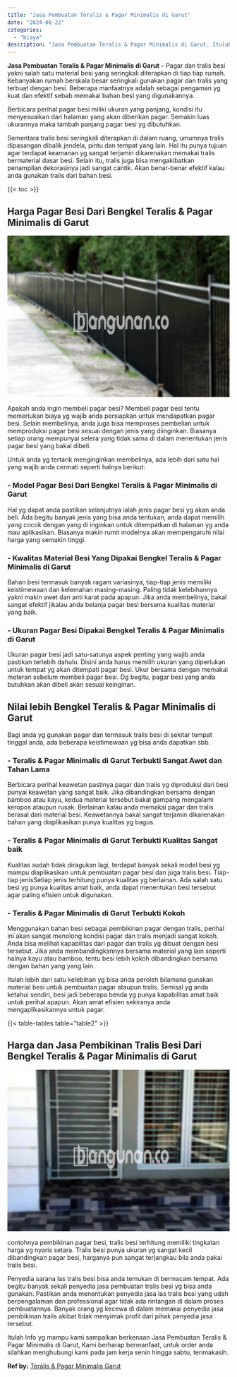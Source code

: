 ```yaml
---
title: "Jasa Pembuatan Teralis & Pagar Minimalis di Garut"
date: "2024-08-22"
categories: 
  - "biaya"
description: "Jasa Pembuatan Teralis & Pagar Minimalis di Garut. Itulah Info yg mampu kami sampaikan berkenaan Jasa Pembuatan Teralis & Pagar Minimalis di Garut, Kami berh..."
---
```


**Jasa Pembuatan Teralis & Pagar Minimalis di Garut** – Pagar dan tralis besi yakni salah satu material besi yang seringkali diterapkan di tiap tiap rumah. Kebanyakan rumah berskala besar seringkali gunakan pagar dan tralis yang terbuat dengan besi. Beberapa manfaatnya adalah sebagai pengaman yg kuat dan efektif sebab memakai bahan besi yang digunakannya.

Berbicara perihal pagar besi miliki ukuran yang panjang, kondisi itu menyesuaikan dari halaman yang akan diberikan pagar. Semakin luas ukurannya maka tambah panjang pagar besi yg dibutuhkan.

Sementara tralis besi seringkali diterapkan di dalam ruang, umumnya tralis dipasangan dibalik jendela, pintu dan tempat yang lain. Hal itu punya tujuan agar terdapat keamanan yg sangat terjamin dikarenakan memakai tralis bermaterial dasar besi. Selain itu, tralis juga bisa mengakibatkan penampilan dekorasinya jadi sangat cantik. Akan benar-benar efektif kalau anda gunakan tralis dari bahan besi.

{{< toc >}}

## Harga Pagar Besi Dari Bengkel Teralis & Pagar Minimalis di Garut

![Jasa Pembuatan Teralis & Pagar Minimalis di Garut](/images/pagar-minimalis-murah-64.png)

Apakah anda ingin membeli pagar besi? Membeli pagar besi tentu memerlukan biaya yg wajib anda persiapkan untuk mendapatkan pagar besi. Selain membelinya, anda juga bisa memproses pembelian untuk memproduksi pagar besi sesuai dengan jenis yang diinginkan. Biasanya setiap orang mempunyai selera yang tidak sama di dalam menentukan jenis pagar besi yang bakal dibeli.

Untuk anda yg tertarik menginginkan membelinya, ada lebih dari satu hal yang wajib anda cermati seperti halnya berikut:
### \- Model Pagar Besi Dari Bengkel Teralis & Pagar Minimalis di Garut

Hal yg dapat anda pastikan selanjutnya ialah jenis pagar besi yg akan anda beli. Ada begitu banyak jenis yang bisa anda tentukan, anda dapat memilih yang cocok dengan yang di inginkan untuk ditempatkan di halaman yg anda mau aplikasikan. Biasanya makin rumit modelnya akan mempengaruhi nilai harga yang semakin tinggi.

### \- Kwalitas Material Besi Yang Dipakai Bengkel Teralis & Pagar Minimalis di Garut

Bahan besi termasuk banyak ragam variasinya, tiap-tiap jenis memiliki keistimewaan dan kelemahan masing-masing. Paling tidak kelebihannya yakni makin awet dan anti karat pada apapun. Jika anda membelinya, bakal sangat efektif jikalau anda belanja pagar besi bersama kualitas material yang baik.

### \- Ukuran Pagar Besi Dipakai Bengkel Teralis & Pagar Minimalis di Garut

Ukuran pagar besi jadi satu-satunya aspek penting yang wajib anda pastikan terlebih dahulu. Disini anda harus memilih ukuran yang diperlukan untuk tempat yg akan ditempati pagar besi. Ukur bersama dengan memakai meteran sebelum membeli pagar besi. Dg begitu, pagar besi yang anda butuhkan akan dibeli akan sesuai keinginan.

## Nilai lebih Bengkel Teralis & Pagar Minimalis di Garut

Bagi anda yg gunakan pagar dan termasuk tralis besi di sekitar tempat tinggal anda, ada beberapa keistimewaan yg bisa anda dapatkan sbb.

### \- Teralis & Pagar Minimalis di Garut Terbukti Sangat Awet dan Tahan Lama

Berbicara perihal keawetan pastinya pagar dan tralis yg diproduksi dari besi punyai keawetan yang sangat baik. Jika dibandingkan bersama dengan bamboo atau kayu, kedua material tersebut bakal gampang mengalami keropos ataupun rusak. Berlainan kalau anda memakai pagar dan tralis berasal dari material besi. Keawetannya bakal sangat terjamin dikarenakan bahan yang diaplikasikan punya kualitas yg bagus.

### \- Teralis & Pagar Minimalis di Garut Terbukti Kualitas Sangat baik

Kualitas sudah tidak diragukan lagi, terdapat banyak sekali model besi yg mampu diaplikasikan untuk pembuatan pagar besi dan juga tralis besi. Tiap-tiap jenisSetiap jenis terhitung punya kualitas yg berlainan. Ada salah satu besi yg punya kualitas amat baik, anda dapat menentukan besi tersebut agar paling efisien untuk digunakan.

### \- Teralis & Pagar Minimalis di Garut Terbukti Kokoh

Menggunakan bahan besi sebagai pembikinan pagar dengan tralis, perihal ini akan sangat menolong kondisi pagar dan tralis menjadi sangat kokoh. Anda bisa melihat kapabilitas dari pagar dan tralis yg dibuat dengan besi tersebut. Jika anda membandingkannya bersama material yang lain seperti halnya kayu atau bamboo, tentu besi lebih kokoh dibandingkan bersama dengan bahan yang yang lain.

Itulah lebih dari satu kelebihan yg bisa anda peroleh bilamana gunakan material besi untuk pembuatan pagar ataupun tralis. Semisal yg anda ketahui sendiri, besi jadi beberapa benda yg punya kapabilitas amat baik untuk perihal apapun. Akan amat efisien sekiranya anda mengaplikasikannya untuk pagar.

{{< table-tables table="table2" >}}

## Harga dan Jasa Pembikinan Tralis Besi Dari Bengkel Teralis & Pagar Minimalis di Garut

![Jasa Pembuatan Teralis & Pagar Minimalis di Garut](/images/teralis-minimalis-murah-09.png)

contohnya pembikinan pagar besi, tralis besi terhitung memiliki tingkatan harga yg nyaris setara. Tralis besi punya ukuran yg sangat kecil dibandingkan pagar besi, harganya pun sangat terjangkau bila anda pakai tralis besi.

Penyedia sarana las tralis besi bisa anda temukan di bermacam tempat. Ada begitu banyak sekali penyedia jasa pembuatan tralis besi yg bisa anda gunakan. Pastikan anda menentukan penyedia jasa las tralis besi yang udah berpengalaman dan professional agar tidak ada rintangan di dalam proses pembuatannya. Banyak orang yg kecewa di dalam memakai penyedia jasa pembikinan tralis akibat tidak menyimak profil dari pihak penyedia jasa tersebut.

Itulah Info yg mampu kami sampaikan berkenaan Jasa Pembuatan Teralis & Pagar Minimalis di Garut, Kami berharap bermanfaat, untuk order anda silahkan menghubungi kami pada jam kerja senin hingga sabtu, terimakasih.

**Ref by:** [Teralis & Pagar Minimalis Garut](https://id.wikipedia.org/wiki/Teralis)
